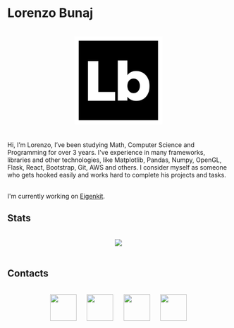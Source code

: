 <style>
table {
    border-collapse: collapse;
}
table, th, td {
   border: 1px solid black;
}
blockquote {
    border-left: solid blue;
    padding-left: 10px;
}
</style>


# Lorenzo Bunaj

</br>
<div align="center">
  <img src="https://github.com/lorenzobunaj/lorenzobunaj/blob/main/src/img/border.svg" width="200" />
</div>
<br><br>
Hi, I’m Lorenzo, I’ve been studying Math, Computer Science and Programming for over 3 years. I've experience in many frameworks, libraries and other technologies, like Matplotlib, Pandas, Numpy, OpenGL, Flask, React, Bootstrap, Git, AWS and others. I consider myself as someone who gets hooked easily and works hard to complete his projects and tasks.
</br></br>

I'm currently working on [Eigenkit](https://www.eigenkit.org/).

## Stats

</br>
<div align="center">
  <img src="https://github-readme-stats.vercel.app/api?username=lorenzobunaj" width="500" />
</div>
</br>

## Contacts

</br>
<div align="center">
<a href="mailto: lorenzobunaj@gmail.com"><img height="60px" width="60px" src="https://cdn.simpleicons.org/Gmail/#EA4335" /></a>&nbsp;&nbsp;&nbsp;&nbsp;&nbsp;
<a href="https://www.linkedin.com/in/lorenzobunaj/"><img height="60px" width="60px" src="https://cdn.simpleicons.org/Linkedin/#0A66C2" /></a>&nbsp;&nbsp;&nbsp;&nbsp;&nbsp;
<a href="https://telegram.me/lorenzo2204"><img height="60px" width="60px" src="https://cdn.simpleicons.org/Telegram/#26A5E4" /></a>&nbsp;&nbsp;&nbsp;&nbsp;&nbsp;
<a href="https://discord.com/users/559093617466015784"><img height="60px" width="60px" src="https://cdn.simpleicons.org/discord/#5865F2" /></a>
</div>



